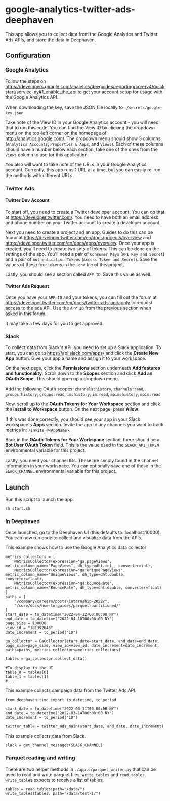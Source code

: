 # google-analytics-twitter-ads-deephaven

This app allows you to collect data from the Google Analytics and Twitter Ads APIs, and store the data in Deephaven.

## Configuration

### Google Analytics

Follow the steps on https://developers.google.com/analytics/devguides/reporting/core/v4/quickstart/service-py#1_enable_the_api to get your account setup for usage with the Google Analytics API.

When downloading the key, save the JSON file locally to `./secrets/google-key.json`.

Take note of the View ID in your Google Analytics account - you will need that to run this code. You can find the View ID by clicking the dropdown menu on the top-left corner on the homepage of http://analytics.google.com/. The dropdown menu should show 3 columns (`Analytics Accounts`, `Properties & Apps`, and `Views`). Each of these columns should have a number below each section, take one of the ones from the `Views` column to use for this application.

You also will want to take note of the URLs in your Google Analytics account. Currently, this app runs 1 URL at a time, but
you can easily re-run the methods with different URLs.

### Twitter Ads

#### Twitter Dev Account

To start off, you need to create a Twitter developer account. You can do that at https://developer.twitter.com/. You need to have both an email address and phone number on your Twitter account to create a developer account.

Next you need to create a project and an app. Guides to do this can be found at https://developer.twitter.com/en/docs/projects/overview and https://developer.twitter.com/en/docs/apps/overview. Once your app is created, you'll need to create two sets of tokens. This can be done on the settings of the app. You'll need a pair of `Consumer Keys` (`API Key and Secret`) and a pair of `Authentication Tokens` (`Access Token and Secret`). Save the values of these four tokens in the `.env` file of this project.

Lastly, you should see a section called `APP ID`. Save this value as well.

#### Twitter Ads Request

Once you have your `APP ID` and your tokens, you can fill out the forum at https://developer.twitter.com/en/docs/twitter-ads-api/apply to request access to the ads API. Use the `APP ID` from the previous section when asked in this forum.

It may take a few days for you to get approved.

### Slack

To collect data from Slack's API, you need to set up a Slack application. To start, you can go to https://api.slack.com/apps/ and click the **Create New App** button. Give your app a name and assign it to your workspace.

On the next page, click the **Permissions** section underneath **Add features and functionality**. Scroll down to the **Scopes** section and click **Add an OAuth Scope**. This should open up a dropdown menu.

Add the following OAuth scopes: `channels:history`, `channels:read`, `groups:history`, `groups:read`, `im:history`, `im:read`, `mpim:history`, `mpim:read`

Now, scroll up to the **OAuth Tokens for Your Workspace** section and click the **Install to Workspace** button. On the next page, press **Allow**.

If this was done correctly, you should see your app in your Slack workspace's **Apps** section. Invite the app to any channels you want to track metrics in: `/invite @<AppName>`.

Back in the **OAuth Tokens for Your Workspace** section, there should be a **Bot User OAuth Token** field. This is the value used in the `SLACK_API_TOKEN` environmental variable for this project.

Lastly, you need your channel IDs. These are simply found in the channel information in your workspace. You can optionally save one of these in the `SLACK_CHANNEL` environmental variable for this project.

## Launch

Run this script to launch the app:

```
sh start.sh
```

### In Deephaven

Once launched, go to the Deephaven UI (this defaults to: localhost:10000). You can now run code to collect and visualize data from the APIs.

This example shows how to use the Google Analytics data collector

```
metrics_collectors = [
    MetricsCollector(expression="ga:pageViews", metric_column_name="PageViews", dh_type=dht.int_, converter=int),
    MetricsCollector(expression="ga:uniquePageViews", metric_column_name="UniqueViews", dh_type=dht.double, converter=float),
    MetricsCollector(expression="ga:bounceRate", metric_column_name="BounceRate", dh_type=dht.double, converter=float)
]
paths = [
    "/company/careers/posts/internship-2022/",
    "/core/docs/how-to-guides/parquet-partitioned/"
]
start_date = to_datetime("2022-04-12T00:00:00 NY")
end_date = to_datetime("2022-04-18T00:00:00 NY")
page_size = 100000
view_id = "181392643"
date_increment = to_period("1D")

ga_collector = GaCollector(start_date=start_date, end_date=end_date, page_size=page_size, view_id=view_id, date_increment=date_increment, paths=paths, metrics_collectors=metrics_collectors)

tables = ga_collector.collect_data()

#To display in the UI
table_0 = tables[0]
table_1 = tables[1]
#...
```

This example collects campaign data from the Twitter Ads API.

```
from deephaven.time import to_datetime, to_period

start_date = to_datetime("2022-03-11T00:00:00 NY")
end_date = to_datetime("2022-03-14T00:00:00 NY")
date_increment = to_period("1D")

twitter_table = twitter_ads_main(start_date, end_date, date_increment)
```

This example collects data from Slack.

```
slack = get_channel_messages(SLACK_CHANNEL)
```

### Parquet reading and writing

There are two helper methods in `./app.d/parquet_writer.py` that can be used to read and write parquet files, `write_tables` and `read_tables`. `write_tables` expects to receive a list of tables.

```
tables = read_tables(path="/data/")
write_tables(tables, path="/data/test-1/")
```
